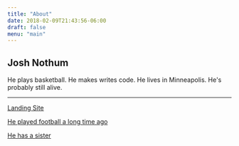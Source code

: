 ```yaml
---
title: "About"
date: 2018-02-09T21:43:56-06:00
draft: false
menu: "main"
---
```


## Josh Nothum

He plays basketball. He makes writes code. He lives in Minneapolis. He's probably still alive.
___

[Landing Site](https://www.joshnothum.xyz)

[He played football a long time ago](https://mosports.rivals.com/news/missouri-football-coaches-all-state-team-class-4)

[He has a sister](https://www.createdbyallie.com/)
